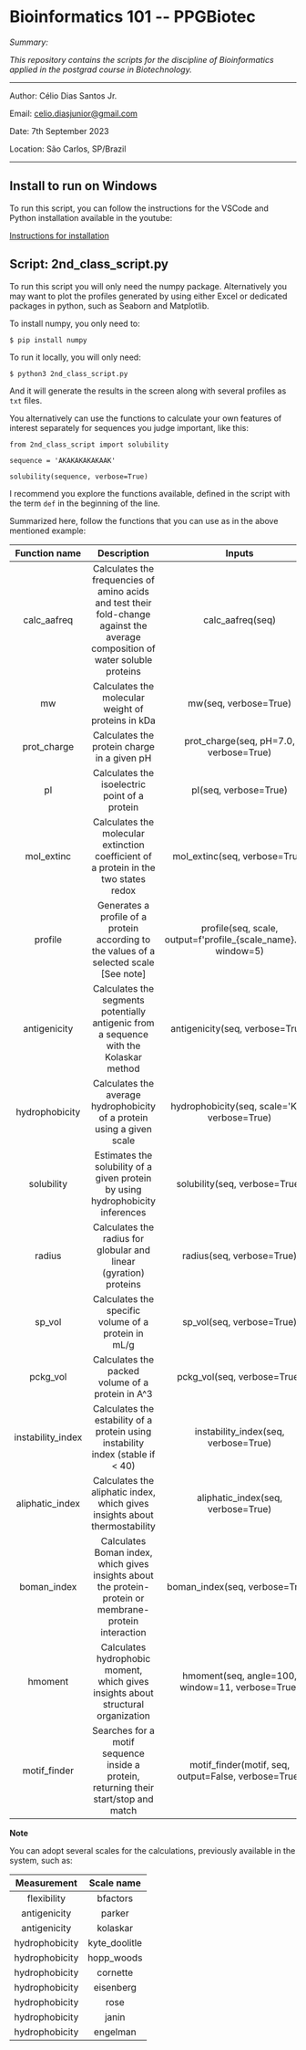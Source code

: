 # Bioinformatics 101 -- PPGBiotec

*Summary:*

*This repository contains the scripts for the discipline of Bioinformatics applied in the postgrad course in Biotechnology.*

---

Author: Célio Dias Santos Jr.

Email: celio.diasjunior@gmail.com

Date: 7th September 2023

Location: São Carlos, SP/Brazil

---

## Install to run on Windows

To run this script, you can follow the instructions for the VSCode and Python installation available in the youtube:

[Instructions for installation](https://www.youtube.com/watch?v=qcPIqEVUARE&t=316s)

## Script: 2nd_class_script.py

To run this script you will only need the numpy package. Alternatively you may want to plot the profiles generated by using either Excel or 
dedicated packages in python, such as Seaborn and Matplotlib.

To install numpy, you only need to:

```
$ pip install numpy
```

To run it locally, you will only need:

```
$ python3 2nd_class_script.py
```

And it will generate the results in the screen along with several profiles as `txt` files.

You alternatively can use the functions to calculate your own features of interest separately for sequences
you judge important, like this:

```
from 2nd_class_script import solubility

sequence = 'AKAKAKAKAKAAK'

solubility(sequence, verbose=True)
```

I recommend you explore the functions available, defined in the script with the term `def` in the beginning of the line.

Summarized here, follow the functions that you can use as in the above mentioned example:

| **Function name** | **Description** | **Inputs** |
| :---: | :---: | :---: |
| calc_aafreq | Calculates the frequencies of amino acids and test their fold-change against the average composition of water soluble proteins | calc_aafreq(seq) |
| mw | Calculates the molecular weight of proteins in kDa | mw(seq, verbose=True) |
| prot_charge | Calculates the protein charge in a given pH | prot_charge(seq, pH=7.0, verbose=True) |
| pI | Calculates the isoelectric point of a protein | pI(seq, verbose=True) |
| mol_extinc | Calculates the molecular extinction coefficient of a protein in the two states redox | mol_extinc(seq, verbose=True) |
| profile | Generates a profile of a protein according to the values of a selected scale [See note] | profile(seq, scale, output=f'profile_{scale_name}.tsv', window=5) |
| antigenicity | Calculates the segments potentially antigenic from a sequence with the Kolaskar method | antigenicity(seq, verbose=True) |
| hydrophobicity | Calculates the average hydrophobicity of a protein using a given scale | hydrophobicity(seq, scale='KD', verbose=True) |
| solubility | Estimates the solubility of a given protein by using hydrophobicity inferences | solubility(seq, verbose=True) |
| radius | Calculates the radius for globular and linear (gyration) proteins | radius(seq, verbose=True) |
| sp_vol | Calculates the specific volume of a protein in mL/g | sp_vol(seq, verbose=True) |
| pckg_vol | Calculates the packed volume of a protein in A^3 | pckg_vol(seq, verbose=True) |
| instability_index | Calculates the estability of a protein using instability index (stable if < 40) | instability_index(seq, verbose=True) |
| aliphatic_index | Calculates the aliphatic index, which gives insights about thermostability | aliphatic_index(seq, verbose=True) |
| boman_index | Calculates Boman index, which gives insights about the protein-protein or membrane-protein interaction | boman_index(seq, verbose=True) |
| hmoment | Calculates hydrophobic moment, which gives insights about structural organization | hmoment(seq, angle=100, window=11, verbose=True) |   
| motif_finder | Searches for a motif sequence inside a protein, returning their start/stop and match | motif_finder(motif, seq, output=False, verbose=True) | 

**Note**

You can adopt several scales for the calculations, previously available in the system, such as:

| **Measurement** | **Scale name** |
| :---: | :---: |
| flexibility | bfactors | 
| antigenicity | parker |
| antigenicity | kolaskar |
| hydrophobicity | kyte_doolitle |
| hydrophobicity | hopp_woods |
| hydrophobicity | cornette |
| hydrophobicity | eisenberg |
| hydrophobicity | rose |
| hydrophobicity | janin |
| hydrophobicity | engelman |
